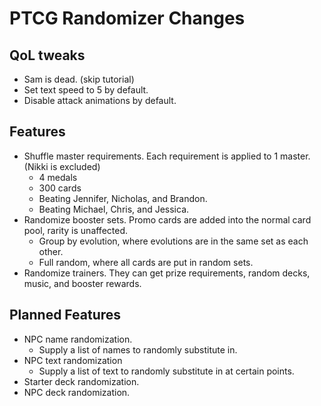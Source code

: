 # PTCG Randomizer Changes

## QoL tweaks
* Sam is dead. (skip tutorial)
* Set text speed to 5 by default.
* Disable attack animations by default.

## Features
* Shuffle master requirements. Each requirement is applied to 1 master. (Nikki is excluded)
    * 4 medals
    * 300 cards
    * Beating Jennifer, Nicholas, and Brandon.
    * Beating Michael, Chris, and Jessica.
* Randomize booster sets. Promo cards are added into the normal card pool, rarity is unaffected.
    * Group by evolution, where evolutions are in the same set as each other.
    * Full random, where all cards are put in random sets.
* Randomize trainers. They can get prize requirements, random decks, music, and booster rewards.

## Planned Features
* NPC name randomization.
    * Supply a list of names to randomly substitute in.
* NPC text randomization
    * Supply a list of text to randomly substitute in at certain points.
* Starter deck randomization.
* NPC deck randomization.
